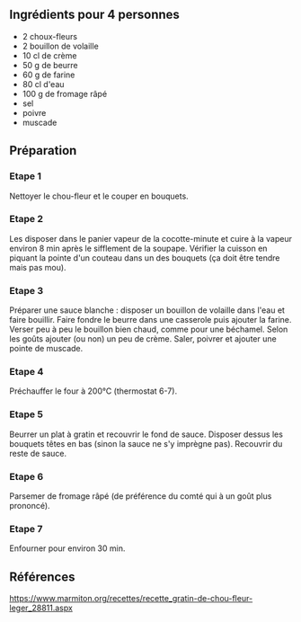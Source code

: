 ## Ingrédients pour 4 personnes

- 2 choux-fleurs
- 2 bouillon de volaille
- 10 cl de crème
- 50 g de beurre
- 60 g de farine
- 80 cl d'eau
- 100 g de fromage râpé
- sel
- poivre
- muscade

## Préparation

### Etape 1

Nettoyer le chou-fleur et le couper en bouquets.

### Etape 2

Les disposer dans le panier vapeur de la cocotte-minute et cuire à la vapeur environ 8 min après le sifflement de la soupape. Vérifier la cuisson en piquant la pointe d'un couteau dans un des bouquets (ça doit être tendre mais pas mou).

### Etape 3

Préparer une sauce blanche : disposer un bouillon de volaille dans l'eau et faire bouillir. Faire fondre le beurre dans une casserole puis ajouter la farine. Verser peu à peu le bouillon bien chaud, comme pour une béchamel. Selon les goûts ajouter (ou non) un peu de crème. Saler, poivrer et ajouter une pointe de muscade.

### Etape 4

Préchauffer le four à 200°C (thermostat 6-7).

### Etape 5

Beurrer un plat à gratin et recouvrir le fond de sauce. Disposer dessus les bouquets têtes en bas (sinon la sauce ne s'y imprègne pas). Recouvrir du reste de sauce.

### Etape 6

Parsemer de fromage râpé (de préférence du comté qui à un goût plus prononcé).

### Etape 7

Enfourner pour environ 30 min.

## Références

https://www.marmiton.org/recettes/recette_gratin-de-chou-fleur-leger_28811.aspx
